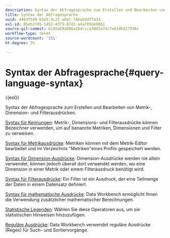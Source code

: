 ```yaml
---
description: Syntax der Abfragesprache zum Erstellen und Bearbeiten von Metrik-, Dimension- und Filterausdrücken.
title: Syntax der Abfragesprache
uuid: 446df540-b3e5-4c21-a0a7-766abddff43d
exl-id: 8beb2745-1452-4373-87d2-ada705de90b1
source-git-commit: b1dda69a606a16dccca30d2a74c7e63dbd27936c
workflow-type: tm+mt
source-wordcount: '151'
ht-degree: 3%

---
```


# Syntax der Abfragesprache{#query-language-syntax}

{{eol}}

Syntax der Abfragesprache zum Erstellen und Bearbeiten von Metrik-, Dimension- und Filterausdrücken.

[Syntax für Kennungen](../c-qry-lang-syntx/c-syntx-id.md): Metrik-, Dimensions- und Filterausdrücke können Bezeichner verwenden, um auf benannte Metriken, Dimensionen und Filter zu verweisen.

[Syntax für Metrikausdrücke](../c-qry-lang-syntx/c-syntx-mtrc-exp.md): Metriken können mit dem Metrik-Editor bearbeitet und im Verzeichnis &quot;Metriken&quot;eines Profils gespeichert werden.

[Syntax für Dimension-Ausdrücke](../c-qry-lang-syntx/c-syntx-dim-exp.md): Dimension-Ausdrücke werden nie allein verwendet, können jedoch überall dort verwendet werden, wo eine Dimension in einer Metrik oder einem Filterausdruck benötigt wird.

[Syntax für Filterausdrücke](../c-qry-lang-syntx/c-syntx-fltr-exp.md): Ein Filter ist ein Ausdruck, der eine Teilmenge der Daten in einem Datensatz definiert.

[Syntax für mathematische Ausdrücke](../c-qry-lang-syntx/c-math-expressions.md): Data Workbench ermöglicht Ihnen die Verwendung zusätzlicher mathematischer Berechnungen.

[Statistische Legenden](../c-qry-lang-syntx/c-statistical-callouts.md): Wählen Sie diese Operatoren aus, um sie statistischen Hinweisen hinzuzufügen.

[Reguläre Ausdrücke](../c-qry-lang-syntx/c-search-regex.md): Data Workbench verwendet reguläre Ausdrücke (Regex) für Such- und Sortiervorgänge.
